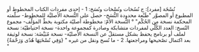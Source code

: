 ‌نُسْخَة [مفرد]: ج نُسُخات ونُسْخات ونُسَخ:
1 - إحدى مفردات الكتاب المخطوط أو المطبوع أو المصوَّر "طَبْعة محدودة النُّسَخ- حصل على النُّسخة الأصليَّة للمخطوط- سلّمته المحكمة ‌نسخة من الحُكْم" ° النُّسخة الأمّ: مخطوطة أصليّة مكتوبة بخطّ المؤلِّف- مجموع النُسخ: العدد الكُلِّي لمفردات متشابكة وصادرة كمجموعة واحدة- ‌نسخة احتياطيّة: ‌نسخة لملف أو برنامج يحفظ بشكل مستقلّ عن النسخة الأصليّة- ‌نسخة مُبَيَّضَة: ‌نسخة لوثيقة بعد اكتمال تصْحيحها ومراجعتها.
2 - ما نُسخ ونقل من غيره " {وَفِي نُسْخَتِهَا هُدًى وَرَحْمَةٌ} "